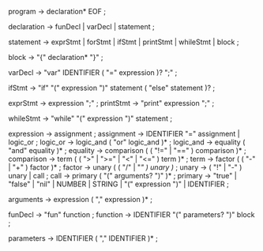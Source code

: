 program        → declaration* EOF ;

declaration    → funDecl
               | varDecl
               | statement ;

statement      → exprStmt
               | forStmt
               | ifStmt
               | printStmt
               | whileStmt
               | block ;

block          → "{" declaration* "}" ;

varDecl        → "var" IDENTIFIER ( "=" expression )? ";" ;

ifStmt         → "if" "(" expression ")" statement
               ( "else" statement )? ;

exprStmt       → expression ";" ;
printStmt      → "print" expression ";" ;

whileStmt      → "while" "(" expression ")" statement ;

expression     → assignment ;
assignment     → IDENTIFIER "=" assignment
               | logic_or ;
logic_or       → logic_and ( "or" logic_and )* ;
logic_and      → equality ( "and" equality )* ;
equality       → comparison ( ( "!=" | "==" ) comparison )* ;
comparison     → term ( ( ">" | ">=" | "<" | "<=" ) term )* ;
term           → factor ( ( "-" | "+" ) factor )* ;
factor         → unary ( ( "/" | "*" ) unary )* ;
unary          → ( "!" | "-" ) unary | call ;
call           → primary ( "(" arguments? ")" )* ;
primary        → "true" | "false" | "nil"
               | NUMBER | STRING
               | "(" expression ")"
               | IDENTIFIER ;

arguments      → expression ( "," expression )* ;

funDecl        → "fun" function ;
function       → IDENTIFIER "(" parameters? ")" block ;

parameters     → IDENTIFIER ( "," IDENTIFIER )* ;
